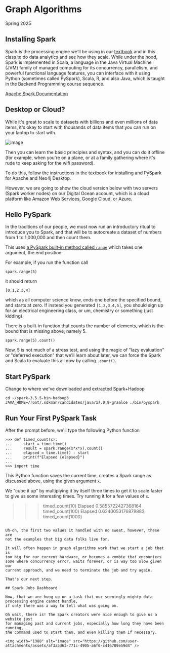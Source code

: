 # Graph Algorithms
Spring 2025

## Installing Spark

Spark is the processing engine we'll be using in our [textbook](https://www.oreilly.com/library/view/graph-algorithms/9781492047674/) and in this class to do data analytics
and see how they scale. While under the hood, Spark is implemented in Scala, a language in the Java Virtual Machine (JVM)
family of managed computing for its concurrency, parallelism, and powerful functional language features,
you can interface with it using Python (sometimes called PySpark), Scala, R, and also Java, which is
taught in the Backend Programming course sequence.

[Apache Spark Documentation](https://spark.apache.org)

## Desktop or Cloud?

While it's great to scale to datasets with billions and even millions of data items,
it's okay to start with thousands of data items that you can run on your laptop to start with.

![image](https://github.com/user-attachments/assets/72fd99ed-9139-4710-9be5-68764d43ecfc)

Then you can learn the basic principles and syntax, and you can do it offline (for example,
when you're on a plane, or at a family gathering where it's rude to keep asking for the wifi password).

To do this, follow the instructions in the textbook for installing and PySpark for Apache and Neo4j Desktop.

However, we are going to show the cloud version below with two servers (Spark worker nodes)
on our Digital Ocean account, which is a cloud platform like Amazon Web Services, Google Cloud, or Azure.

## Hello PySpark

In the traditions of our people, we must now run an introductory ritual to introduce you to Spark,
and that will be to autocreate a dataset of numbers from 1 to 1,000,000 and then count them.

This uses [a PySpark built-in method called `range`](https://spark.apache.org/docs/latest/api/python/reference/api/pyspark.SparkContext.range.html) which takes one argument, the end position.

For example, if you run the function call

```
spark.range(5)
```

it should return

```
[0,1,2,3,4]
```

which as all computer science know, ends one before the specified bound, and starts at zero.
If instead you generated `[1,2,3,4,5]`, you should sign up for an electrical engineering class, or um, chemistry or something (just kidding).

There is a built-in function that counts the number of elements, which is the bound that is missing above, namely 5.

```
spark.range(5).count()
```

Now, 5 is not much of a stress test, and using the magic of "lazy evaluation" or "deferred execution"
that we'll learn about later, we can force the Spark and Scala to evaluate this all now by
calling `.count()`.

## Start PySpark

Change to where we've downloaded and extracted Spark+Hadoop
```
cd ~/spark-3.5.5-bin-hadoop3
JAVA_HOME=/root/.sdkman/candidates/java/17.0.9-graalce ./bin/pyspark
```

## Run Your First PySpark Task

After the prompt before, we'll type the following Python function
```
>>> def timed_count(x):
...     start = time.time()
...     result = spark.range(x*x*x).count()
...     elapsed = time.time() - start
...     print(f"Elapsed {elapsed}")
...
>>> import time
```

This Python function saves the current time, creates a Spark range as
discussed above, using the given argument `x`.

We "cube it up" by multiplying it by itself three times to get it
to scale faster to give us some interesting times. Try running it for
a few values of `x`.

>>> timed_count(10)
Elapsed 0.5855722427368164
>>> timed_count(100)
Elapsed 0.6240053176879883
>>> timed_count(1000)
```

Uh-oh, the first two values it handled with no sweat, however, these are
not the examples that big data folks live for.

It will often happen in graph algorithms work that we start a job that is
too big for our current hardware, or becomes a zombie that encounters
some where concurrency error, waits forever, or is way too slow given our
current approach, and we need to terminate the job and try again.

That's our next step.

## Spark Jobs Dashboard

Now, that we are hung up on a task that our seemingly mighty data processing engine cannot handle,
if only there was a way to tell what was going on.

Oh wait, there is! The Spark creators were nice enough to give us a website just
for managing past and current jobs, especially how long they have been running,
the command used to start them, and even killing them if necessary.

<img width="1388" alt="image" src="https://github.com/user-attachments/assets/af3a5d62-771c-4905-a6f0-c416709e59d4" />
